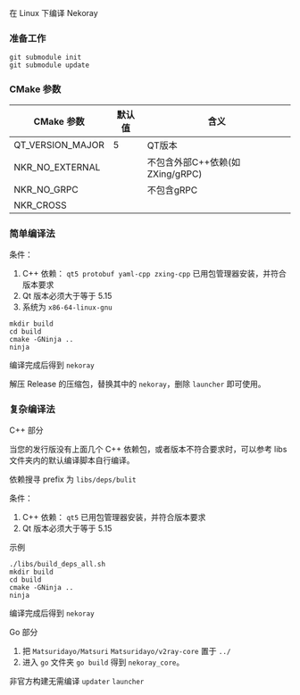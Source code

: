 在 Linux 下编译 Nekoray

### 准备工作

```
git submodule init
git submodule update
```

### CMake 参数

| CMake 参数                | 默认值 | 含义                      |
|-------------------------|-----|-------------------------|
| QT_VERSION_MAJOR        | 5   | QT版本                    |
| NKR_NO_EXTERNAL         |     | 不包含外部C++依赖(如ZXing/gRPC) |
| NKR_NO_GRPC             |     | 不包含gRPC                 |
| NKR_CROSS               |     |                         |

### 简单编译法

条件：

1. C++ 依赖： `qt5 protobuf yaml-cpp zxing-cpp` 已用包管理器安装，并符合版本要求
2. Qt 版本必须大于等于 5.15
3. 系统为 `x86-64-linux-gnu`

```shell
mkdir build
cd build
cmake -GNinja ..
ninja
```

编译完成后得到 `nekoray`

解压 Release 的压缩包，替换其中的 `nekoray`，删除 `launcher` 即可使用。

### 复杂编译法

C++ 部分

当您的发行版没有上面几个 C++ 依赖包，或者版本不符合要求时，可以参考 libs 文件夹内的默认编译脚本自行编译。

依赖搜寻 prefix 为 `libs/deps/bulit`

条件：

1. C++ 依赖： `qt5` 已用包管理器安装，并符合版本要求
2. Qt 版本必须大于等于 5.15

示例

```shell
./libs/build_deps_all.sh
mkdir build
cd build
cmake -GNinja ..
ninja
```

编译完成后得到 `nekoray`

Go 部分

1. 把 `Matsuridayo/Matsuri` `Matsuridayo/v2ray-core` 置于 `../`
2. 进入 `go` 文件夹 `go build` 得到 `nekoray_core`。

非官方构建无需编译 `updater` `launcher`
